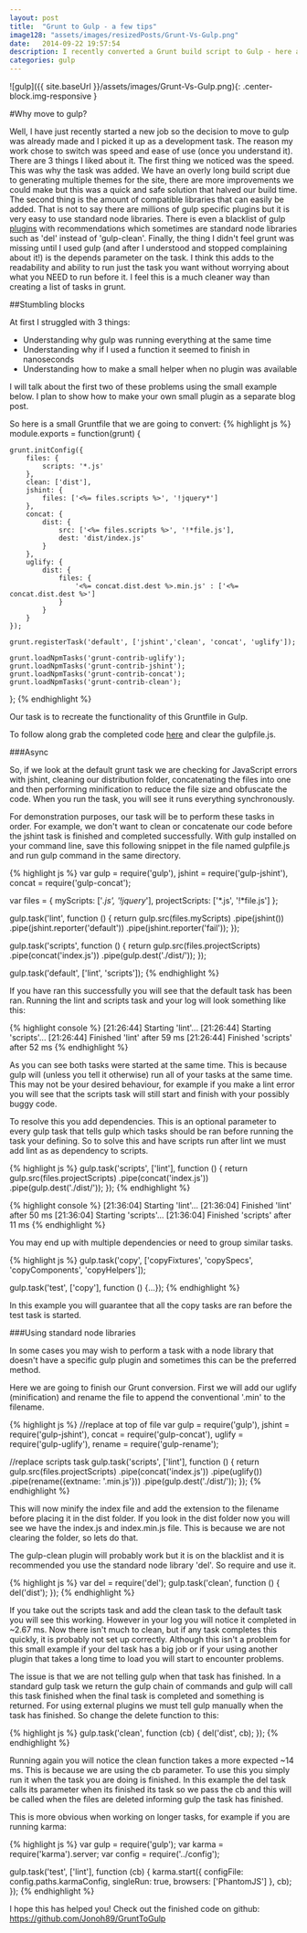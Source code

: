 ```yaml
---
layout: post
title:  "Grunt to Gulp - a few tips"
image128: "assets/images/resizedPosts/Grunt-Vs-Gulp.png"
date:   2014-09-22 19:57:54
description: I recently converted a Grunt build script to Gulp - here are some tips!
categories: gulp
---
```


![gulp]({{ site.baseUrl }}/assets/images/Grunt-Vs-Gulp.png){: .center-block.img-responsive  }

#Why move to gulp? 

Well, I have just recently started a new job so the decision to move to gulp was already made and I picked it up as a development task. The reason my work chose to switch was speed and ease of use (once you understand it).
There are 3 things I liked about it. The first thing we noticed was the speed. 
This was why the task was added. We have an overly long build script due to generating multiple themes for the site, there are more improvements we could make but this was a quick and safe solution that halved our build time.
The second thing is the amount of compatible libraries that can easily be added. That is not to say there are millions of gulp specific plugins but it is very easy to use standard node libraries. 
There is even a blacklist of gulp [plugins] with recommendations which sometimes are standard node libraries such as 'del' instead of 'gulp-clean'.
Finally, the thing I didn't feel grunt was missing until I used gulp (and after I understood and stopped complaining about it!) is the depends parameter on the task. 
I think this adds to the readability and ability to run just the task you want without worrying about what you NEED to run before it.
I feel this is a much cleaner way than creating a list of tasks in grunt.
 
##Stumbling blocks

At first I struggled with 3 things:

* Understanding why gulp was running everything at the same time
* Understanding why if I used a function it seemed to finish in nanoseconds
* Understanding how to make a small helper when no plugin was available

I will talk about the first two of these problems using the small example below. I plan to show how to make your own small plugin as a separate blog post.

So here is a small Gruntfile that we are going to convert: 
{% highlight js %}
module.exports = function(grunt) {

    grunt.initConfig({
        files: {
            scripts: '*.js'
        },
        clean: ['dist'],
        jshint: {
            files: ['<%= files.scripts %>', '!jquery*']
        },
        concat: {
            dist: {
                src: ['<%= files.scripts %>', '!*file.js'],
                dest: 'dist/index.js'
            }
        },
        uglify: {
            dist: {
                files: {
                    '<%= concat.dist.dest %>.min.js' : ['<%= concat.dist.dest %>']
                }
            }
        }
    });

    grunt.registerTask('default', ['jshint','clean', 'concat', 'uglify']);

    grunt.loadNpmTasks('grunt-contrib-uglify');
    grunt.loadNpmTasks('grunt-contrib-jshint');
    grunt.loadNpmTasks('grunt-contrib-concat');
    grunt.loadNpmTasks('grunt-contrib-clean');
};
{% endhighlight %}

Our task is to recreate the functionality of this Gruntfile in Gulp.

To follow along grab the completed code [here](https://github.com/Jonoh89/GruntToGulp) and clear the gulpfile.js. 

###Async

So, if we look at the default grunt task we are checking for JavaScript errors with jshint, cleaning our distribution folder, concatenating the files into one and then performing minification to reduce the file size and obfuscate the code. 
When you run the task, you will see it runs everything synchronously. 

For demonstration purposes, our task will be to perform these tasks in order. For example, we don't want to clean or concatenate our code before the jshint task is finished and completed successfully.
 With gulp installed on your command line, save this following snippet in the file named gulpfile.js and run gulp command in the same directory. 

{% highlight js %}
var gulp = require('gulp'),
    jshint = require('gulp-jshint'),
    concat = require('gulp-concat');

var files = {
    myScripts: ['*.js', '!jquery*'],
    projectScripts: ['*.js', '!*file.js']
};

gulp.task('lint', function () {
    return gulp.src(files.myScripts)
        .pipe(jshint())
        .pipe(jshint.reporter('default'))
        .pipe(jshint.reporter('fail'));
});

gulp.task('scripts', function () {
    return gulp.src(files.projectScripts)
        .pipe(concat('index.js'))
        .pipe(gulp.dest('./dist/'));
});

gulp.task('default', ['lint', 'scripts']);
{% endhighlight %}

If you have ran this successfully you will see that the default task has been ran. Running the lint and scripts task and your log will look something like this:

{% highlight console %}
[21:26:44] Starting 'lint'...
[21:26:44] Starting 'scripts'...
[21:26:44] Finished 'lint' after 59 ms
[21:26:44] Finished 'scripts' after 52 ms
{% endhighlight %}


As you can see both tasks were started at the same time. This is because gulp will (unless you tell it otherwise) run all of your tasks at the same time. 
This may not be your desired behaviour, for example if you make a lint error you will see that the scripts task will still start and finish with your possibly buggy code.
 
To resolve this you add dependencies. This is an optional parameter to every gulp task that tells gulp which tasks should be ran before running the task your defining. 
So to solve this and have scripts run after lint we must add lint as as dependency to scripts.

{% highlight js %}
gulp.task('scripts', ['lint'], function () {
    return gulp.src(files.projectScripts)
        .pipe(concat('index.js'))
        .pipe(gulp.dest('./dist/'));
});
{% endhighlight %}

{% highlight console %}
[21:36:04] Starting 'lint'...
[21:36:04] Finished 'lint' after 50 ms
[21:36:04] Starting 'scripts'...
[21:36:04] Finished 'scripts' after 11 ms
{% endhighlight %}

You may end up with multiple dependencies or need to group similar tasks.

{% highlight js %}
gulp.task('copy', ['copyFixtures', 'copySpecs', 'copyComponents', 'copyHelpers']);

gulp.task('test', ['copy'], function () {...});
{% endhighlight %}

In this example you will guarantee that all the copy tasks are ran before the test task is started.

###Using standard node libraries

In some cases you may wish to perform a task with a node library that doesn't have a specific gulp plugin and sometimes this can be the preferred method.

Here we are going to finish our Grunt conversion. First we will add our uglify (minification) and rename the file to append the conventional '.min' to the filename.

[plugins]: https://raw.githubusercontent.com/gulpjs/plugins/master/src/blackList.json

{% highlight js %}
//replace at top of file
var gulp = require('gulp'),
    jshint = require('gulp-jshint'),
    concat = require('gulp-concat'),
    uglify = require('gulp-uglify'),
    rename = require('gulp-rename');

//replace scripts task
gulp.task('scripts', ['lint'], function () {
    return gulp.src(files.projectScripts)
        .pipe(concat('index.js'))
        .pipe(uglify())
        .pipe(rename({extname: '.min.js'}))
        .pipe(gulp.dest('./dist/'));
});
{% endhighlight %}

This will now minify the index file and add the extension to the filename before placing it in the dist folder. If you look in the dist folder now you will see we have the index.js and index.min.js file. 
This is because we are not clearing the folder, so lets do that.

The gulp-clean plugin will probably work but it is on the blacklist and it is recommended you use the standard node library 'del'. So require and use it.

{% highlight js %}
var del = require('del');
gulp.task('clean', function () {
    del('dist');
});
{% endhighlight %}

If you take out the scripts task and add the clean task to the default task you will see this working. However in your log you will notice it completed in ~2.67 ms. Now there isn't much to clean, but if any task completes this quickly, it is probably not set up correctly.
Although this isn't a problem for this small example if your del task has a big job or if your using another plugin that takes a long time to load you will start to encounter problems.

The issue is that we are not telling gulp when that task has finished. In a standard gulp task we return the gulp chain of commands and gulp will call this task finished when the final task is completed and something is returned.
For using external plugins we must tell gulp manually when the task has finished. So change the delete function to this: 

{% highlight js %}
gulp.task('clean', function (cb) {
    del('dist', cb);
});
{% endhighlight %}

Running again you will notice the clean function takes a more expected ~14 ms. This is because we are using the cb parameter. To use this you simply run it when the task you are doing is finished.
 In this example the del task calls its parameter when its finished its task so we pass the cb and this will be called when the files are deleted informing gulp the task has finished.
 
 This is more obvious when working on longer tasks, for example if you are running karma:
 
 {% highlight js %}
var gulp = require('gulp');
var karma = require('karma').server;
var config = require('../config');

gulp.task('test', ['lint'], function (cb) {
  karma.start({
    configFile: config.paths.karmaConfig,
    singleRun: true,
    browsers: ['PhantomJS']
  }, cb);
});
{% endhighlight %}


I hope this has helped you! Check out the finished code on github: https://github.com/Jonoh89/GruntToGulp